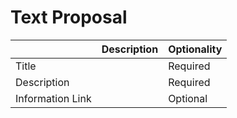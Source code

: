 # Text Proposal





|  | Description | Optionality |
| :--- | :--- | :--- |
| Title |  | Required |
| Description |  | Required |
| Information Link |  | Optional |

